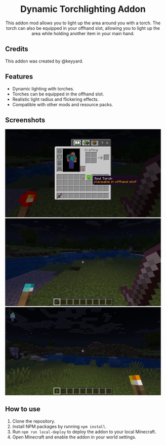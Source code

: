 <div align="center">
<h1> Dynamic Torchlighting Addon </h1>

This addon mod allows you to light up the area around you with a torch. The torch can also be equipped in your offhand slot, allowing you to light up the area while holding another item in your main hand.

</div>

## Credits

This addon was created by @keyyard.

## Features

- Dynamic lighting with torches.
- Torches can be equipped in the offhand slot.
- Realistic light radius and flickering effects.
- Compatible with other mods and resource packs.

## Screenshots

![Image 1](medias/image1.png)
![Image 2](medias/image2.png)
![Image 3](medias/image3.png)

## How to use

1. Clone the repository.
2. Install NPM packages by running `npm install`.
3. Run `npm run local-deploy` to deploy the addon to your local Minecraft.
4. Open Minecraft and enable the addon in your world settings.
